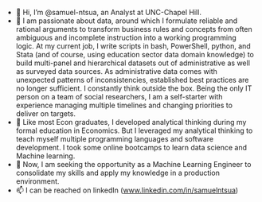- 👋 Hi, I’m @samuel-ntsua, an Analyst at UNC-Chapel Hill.
- 👀 I am passionate about data, around which I formulate reliable and rational arguments to transform business rules and concepts from often ambiguous and incomplete instruction into a working programming logic.
At my current job, I write scripts in bash, PowerShell, python, and Stata (and of course, using education sector data domain knowledge) to build multi-panel and hierarchical datasets out of administrative as well as surveyed data sources.
As administrative data comes with unexpected patterns of inconsistencies, established best practices are no longer sufficient. I constantly think outside the box.
Being the only IT person on a team of social researchers, I am a self-starter with experience managing multiple timelines and changing priorities to deliver on targets.
- 🌱 Like most Econ graduates, I developed analytical thinking during my formal education in Economics. But I leveraged my analytical thinking to teach myself multiple programming languages and software development.
I took some online bootcamps to learn data science and Machine learning. 
- 💞️ Now, I am seeking the opportunity as a Machine Learning Engineer to consolidate my skills and apply my knowledge in a production environment.
- 📫 I can be reached on linkedIn (www.linkedin.com/in/samuelntsua)
